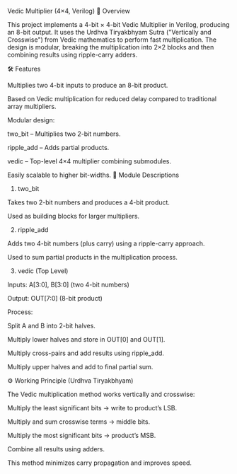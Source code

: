 Vedic Multiplier (4×4, Verilog)
📌 Overview

This project implements a 4-bit × 4-bit Vedic Multiplier in Verilog, producing an 8-bit output.
It uses the Urdhva Tiryakbhyam Sutra ("Vertically and Crosswise") from Vedic mathematics to perform fast multiplication.
The design is modular, breaking the multiplication into 2×2 blocks and then combining results using ripple-carry adders.

🛠 Features

Multiplies two 4-bit inputs to produce an 8-bit product.

Based on Vedic multiplication for reduced delay compared to traditional array multipliers.

Modular design:

two_bit – Multiplies two 2-bit numbers.

ripple_add – Adds partial products.

vedic – Top-level 4×4 multiplier combining submodules.

Easily scalable to higher bit-widths.
📜 Module Descriptions
1. two_bit

Takes two 2-bit numbers and produces a 4-bit product.

Used as building blocks for larger multipliers.

2. ripple_add

Adds two 4-bit numbers (plus carry) using a ripple-carry approach.

Used to sum partial products in the multiplication process.

3. vedic (Top Level)

Inputs: A[3:0], B[3:0] (two 4-bit numbers)

Output: OUT[7:0] (8-bit product)

Process:

Split A and B into 2-bit halves.

Multiply lower halves and store in OUT[0] and OUT[1].

Multiply cross-pairs and add results using ripple_add.

Multiply upper halves and add to final partial sum.

⚙ Working Principle (Urdhva Tiryakbhyam)

The Vedic multiplication method works vertically and crosswise:

Multiply the least significant bits → write to product’s LSB.

Multiply and sum crosswise terms → middle bits.

Multiply the most significant bits → product’s MSB.

Combine all results using adders.

This method minimizes carry propagation and improves speed.
